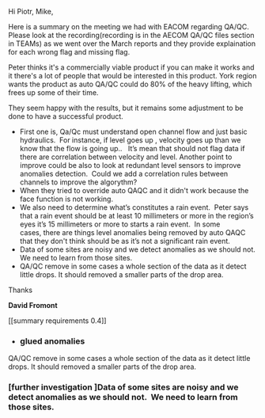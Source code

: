 Hi Piotr, Mike,

Here is a summary on the meeting we had with EACOM regarding QA/QC.  Please look at the recording(recording is in the AECOM QA/QC files section in TEAMs) as we went over the March reports and they provide explaination for each wrong flag and missing flag.

Peter thinks it's a commercially viable product if you can make it works and it there's a lot of people that would be interested in this product. York region wants the product as auto QA/QC could do 80% of the heavy lifting, which frees up some of their time.

They seem happy with the results, but it remains some adjustment to be done to have a successful product.

-   First one is, Qa/Qc must understand open channel flow and just basic hydraulics.  For instance, if level goes up , velocity goes up than we know that the flow is going up..   It’s mean that should not flag data if there are correlation between velocity and level. Another point to improve could be also to look at redundant level sensors to improve anomalies detection.  Could we add a correlation rules between channels to improve the algorythm?
-   When they tried to override auto QAQC and it didn't work because the face function is not working. 
-   We also need to determine what’s constitutes a rain event.  Peter says that a rain event should be at least 10 millimeters or more in the region’s eyes it’s 15 millimeters or more to starts a rain event.  In some cases, there are things level anomalies being removed by auto QAQC that they don't think should be as it’s not a significant rain event.
-   Data of some sites are noisy and we detect anomalies as we should not.  We need to learn from those sites.
-   QA/QC remove in some cases a whole section of the data as it detect little drops. It should removed a smaller parts of the drop area.

Thanks

**David Fromont**


[[summary requirements 0.4]]

- ### glued anomalies
QA/QC remove in some cases a whole section of the data as it detect little drops. It should removed a smaller parts of the drop area.

### [further investigation ]Data of some sites are noisy and we detect anomalies as we should not.  We need to learn from those sites.
